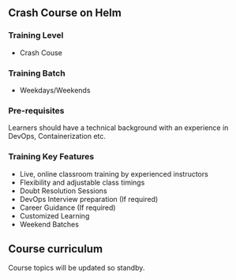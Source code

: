 ## Crash Course on Helm

### Training Level
- Crash Couse

### Training Batch
- Weekdays/Weekends

### Pre-requisites
Learners should have a technical background with an experience in DevOps, Containerization etc.

### Training Key Features
- Live, online classroom training by experienced instructors
- Flexibility and adjustable class timings
- Doubt Resolution Sessions
- DevOps Interview preparation (If required)
- Career Guidance (If required)
- Customized Learning
- Weekend Batches

## Course curriculum

Course topics will be updated so standby.
